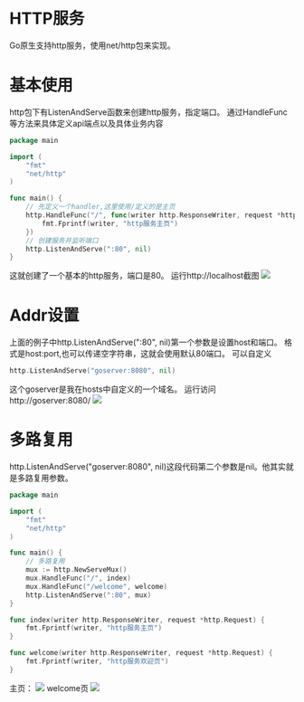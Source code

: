 # HTTP服务
Go原生支持http服务，使用net/http包来实现。
# 基本使用
http包下有ListenAndServe函数来创建http服务，指定端口。
通过HandleFunc等方法来具体定义api端点以及具体业务内容
```go
package main

import (
	"fmt"
	"net/http"
)

func main() {
	// 先定义一个handler,这里使用/定义的是主页
	http.HandleFunc("/", func(writer http.ResponseWriter, request *http.Request) {
		fmt.Fprintf(writer, "http服务主页")
	})
	// 创建服务并监听端口
	http.ListenAndServe(":80", nil)
}
```
这就创建了一个基本的http服务，端口是80。
运行http://localhost截图
![](https://itlab1024-1256529903.cos.ap-beijing.myqcloud.com/202208181109835.png)

# Addr设置
上面的例子中http.ListenAndServe(":80", nil)第一个参数是设置host和端口。
格式是host:port,也可以传递空字符串，这就会使用默认80端口。
可以自定义
```go
http.ListenAndServe("goserver:8080", nil)
```
这个goserver是我在hosts中自定义的一个域名。
运行访问http://goserver:8080/
![](https://itlab1024-1256529903.cos.ap-beijing.myqcloud.com/202208181111189.png)
# 多路复用
http.ListenAndServe("goserver:8080", nil)这段代码第二个参数是nil。他其实就是多路复用参数。
```go
package main

import (
	"fmt"
	"net/http"
)

func main() {
	// 多路复用
	mux := http.NewServeMux()
	mux.HandleFunc("/", index)
	mux.HandleFunc("/welcome", welcome)
	http.ListenAndServe(":80", mux)
}

func index(writer http.ResponseWriter, request *http.Request) {
	fmt.Fprintf(writer, "http服务主页")
}

func welcome(writer http.ResponseWriter, request *http.Request) {
	fmt.Fprintf(writer, "http服务欢迎页")
}
```
主页：
![](https://itlab1024-1256529903.cos.ap-beijing.myqcloud.com/202208181122555.png)
welcome页
![](https://itlab1024-1256529903.cos.ap-beijing.myqcloud.com/202208181122173.png)